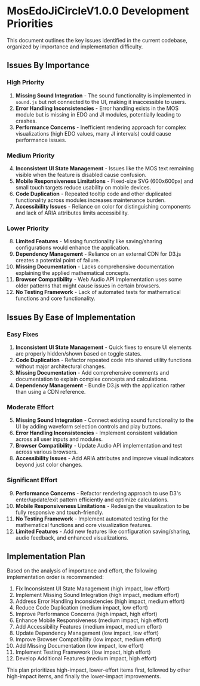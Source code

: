 # MosEdoJiCircleV1.0.0 Development Priorities

This document outlines the key issues identified in the current codebase, organized by importance and implementation difficulty.

## Issues By Importance

### High Priority
1. **Missing Sound Integration** - The sound functionality is implemented in `sound.js` but not connected to the UI, making it inaccessible to users.
2. **Error Handling Inconsistencies** - Error handling exists in the MOS module but is missing in EDO and JI modules, potentially leading to crashes.
3. **Performance Concerns** - Inefficient rendering approach for complex visualizations (high EDO values, many JI intervals) could cause performance issues.

### Medium Priority
4. **Inconsistent UI State Management** - Issues like the MOS text remaining visible when the feature is disabled cause confusion.
5. **Mobile Responsiveness Limitations** - Fixed-size SVG (600x600px) and small touch targets reduce usability on mobile devices.
6. **Code Duplication** - Repeated tooltip code and other duplicated functionality across modules increases maintenance burden.
7. **Accessibility Issues** - Reliance on color for distinguishing components and lack of ARIA attributes limits accessibility.

### Lower Priority
8. **Limited Features** - Missing functionality like saving/sharing configurations would enhance the application.
9. **Dependency Management** - Reliance on an external CDN for D3.js creates a potential point of failure.
10. **Missing Documentation** - Lacks comprehensive documentation explaining the applied mathematical concepts.
11. **Browser Compatibility** - Web Audio API implementation uses some older patterns that might cause issues in certain browsers.
12. **No Testing Framework** - Lack of automated tests for mathematical functions and core functionality.

## Issues By Ease of Implementation

### Easy Fixes
1. **Inconsistent UI State Management** - Quick fixes to ensure UI elements are properly hidden/shown based on toggle states.
2. **Code Duplication** - Refactor repeated code into shared utility functions without major architectural changes.
3. **Missing Documentation** - Add comprehensive comments and documentation to explain complex concepts and calculations.
4. **Dependency Management** - Bundle D3.js with the application rather than using a CDN reference.

### Moderate Effort
5. **Missing Sound Integration** - Connect existing sound functionality to the UI by adding waveform selection controls and play buttons.
6. **Error Handling Inconsistencies** - Implement consistent validation across all user inputs and modules.
7. **Browser Compatibility** - Update Audio API implementation and test across various browsers.
8. **Accessibility Issues** - Add ARIA attributes and improve visual indicators beyond just color changes.

### Significant Effort
9. **Performance Concerns** - Refactor rendering approach to use D3's enter/update/exit pattern efficiently and optimize calculations.
10. **Mobile Responsiveness Limitations** - Redesign the visualization to be fully responsive and touch-friendly.
11. **No Testing Framework** - Implement automated testing for the mathematical functions and core visualization features.
12. **Limited Features** - Add new features like configuration saving/sharing, audio feedback, and enhanced visualizations.

## Implementation Plan

Based on the analysis of importance and effort, the following implementation order is recommended:

1. Fix Inconsistent UI State Management (high impact, low effort)
2. Implement Missing Sound Integration (high impact, medium effort)
3. Address Error Handling Inconsistencies (high impact, medium effort)
4. Reduce Code Duplication (medium impact, low effort)
5. Improve Performance Concerns (high impact, high effort)
6. Enhance Mobile Responsiveness (medium impact, high effort)
7. Add Accessibility Features (medium impact, medium effort)
8. Update Dependency Management (low impact, low effort)
9. Improve Browser Compatibility (low impact, medium effort)
10. Add Missing Documentation (low impact, low effort)
11. Implement Testing Framework (low impact, high effort)
12. Develop Additional Features (medium impact, high effort)

This plan prioritizes high-impact, lower-effort items first, followed by other high-impact items, and finally the lower-impact improvements.
